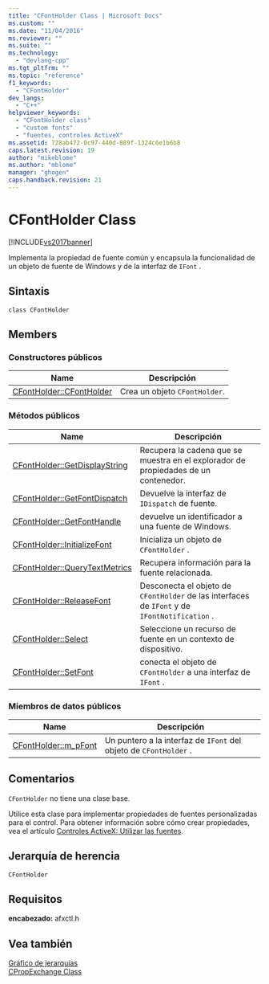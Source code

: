 ```yaml
---
title: "CFontHolder Class | Microsoft Docs"
ms.custom: ""
ms.date: "11/04/2016"
ms.reviewer: ""
ms.suite: ""
ms.technology: 
  - "devlang-cpp"
ms.tgt_pltfrm: ""
ms.topic: "reference"
f1_keywords: 
  - "CFontHolder"
dev_langs: 
  - "C++"
helpviewer_keywords: 
  - "CFontHolder class"
  - "custom fonts"
  - "fuentes, controles ActiveX"
ms.assetid: 728ab472-0c97-440d-889f-1324c6e1b6b8
caps.latest.revision: 19
author: "mikeblome"
ms.author: "mblome"
manager: "ghogen"
caps.handback.revision: 21
---
```

# CFontHolder Class
[!INCLUDE[vs2017banner](../../assembler/inline/includes/vs2017banner.md)]

Implementa la propiedad de fuente común y encapsula la funcionalidad de un objeto de fuente de Windows y de la interfaz de `IFont` .  
  
## Sintaxis  
  
```  
class CFontHolder  
```  
  
## Members  
  
### Constructores públicos  
  
|Name|Descripción|  
|----------|-----------------|  
|[CFontHolder::CFontHolder](../Topic/CFontHolder::CFontHolder.md)|Crea un objeto `CFontHolder`.|  
  
### Métodos públicos  
  
|Name|Descripción|  
|----------|-----------------|  
|[CFontHolder::GetDisplayString](../Topic/CFontHolder::GetDisplayString.md)|Recupera la cadena que se muestra en el explorador de propiedades de un contenedor.|  
|[CFontHolder::GetFontDispatch](../Topic/CFontHolder::GetFontDispatch.md)|Devuelve la interfaz de `IDispatch` de fuente.|  
|[CFontHolder::GetFontHandle](../Topic/CFontHolder::GetFontHandle.md)|devuelve un identificador a una fuente de Windows.|  
|[CFontHolder::InitializeFont](../Topic/CFontHolder::InitializeFont.md)|Inicializa un objeto de `CFontHolder` .|  
|[CFontHolder::QueryTextMetrics](../Topic/CFontHolder::QueryTextMetrics.md)|Recupera información para la fuente relacionada.|  
|[CFontHolder::ReleaseFont](../Topic/CFontHolder::ReleaseFont.md)|Desconecta el objeto de `CFontHolder` de las interfaces de `IFont` y de `IFontNotification` .|  
|[CFontHolder::Select](../Topic/CFontHolder::Select.md)|Seleccione un recurso de fuente en un contexto de dispositivo.|  
|[CFontHolder::SetFont](../Topic/CFontHolder::SetFont.md)|conecta el objeto de `CFontHolder` a una interfaz de `IFont` .|  
  
### Miembros de datos públicos  
  
|Name|Descripción|  
|----------|-----------------|  
|[CFontHolder::m\_pFont](../Topic/CFontHolder::m_pFont.md)|Un puntero a la interfaz de `IFont` del objeto de `CFontHolder` .|  
  
## Comentarios  
 `CFontHolder` no tiene una clase base.  
  
 Utilice esta clase para implementar propiedades de fuentes personalizadas para el control.  Para obtener información sobre cómo crear propiedades, vea el artículo [Controles ActiveX: Utilizar las fuentes](../../mfc/mfc-activex-controls-using-fonts.md).  
  
## Jerarquía de herencia  
 `CFontHolder`  
  
## Requisitos  
 **encabezado:** afxctl.h  
  
## Vea también  
 [Gráfico de jerarquías](../../mfc/hierarchy-chart.md)   
 [CPropExchange Class](../../mfc/reference/cpropexchange-class.md)